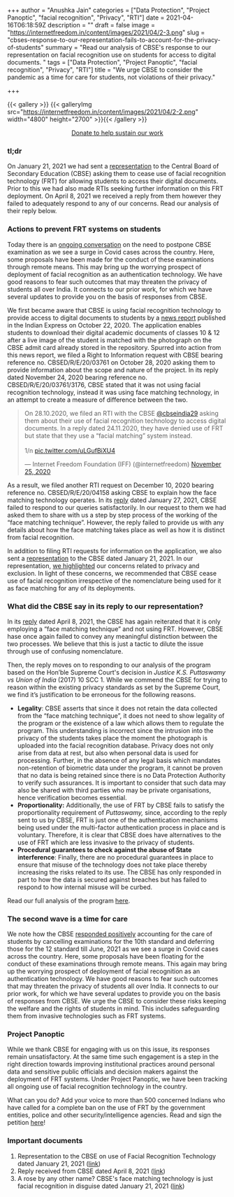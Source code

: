 +++
author = "Anushka Jain"
categories = ["Data Protection", "Project Panoptic", "facial recognition", "Privacy", "RTI"]
date = 2021-04-16T06:18:59Z
description = ""
draft = false
image = "https://internetfreedom.in/content/images/2021/04/2-3.png"
slug = "cbses-response-to-our-representation-fails-to-account-for-the-privacy-of-students"
summary = "Read our analysis of CBSE's response to our representation on facial recognition use on students for access to digital documents. "
tags = ["Data Protection", "Project Panoptic", "facial recognition", "Privacy", "RTI"]
title = "We urge CBSE to consider the pandemic as a time for care for students, not violations of their privacy."

+++


{{< gallery >}}
{{< galleryImg  src="https://internetfreedom.in/content/images/2021/04/2-2.png" width="4800" height="2700" >}}{{< /gallery >}}

<div style="text-align:center;">
    <a href="https://internetfreedom.in/donate/" class="button">Donate to help sustain our work</a>
</div>

### tl;dr

On January 21, 2021 we had sent a [representation](https://internetfreedom.in/use-of-facial-recognition-by-cbse-is-an-unnecessary-and-harmful-impediment-for-students/) to the Central Board of Secondary Education (CBSE) asking them to cease use of facial recognition technology (FRT) for allowing students to access their digital documents. Prior to this we had also made RTIs seeking further information on this FRT deployment. On April 8, 2021 we received a reply from them however they failed to adequately respond to any of our concerns. Read our analysis of their reply below.

### Actions to prevent FRT systems on students

Today there is an [ongoing conversation](https://www.newindianexpress.com/nation/2021/apr/13/covid-19-chorus-grows-louder-for-cancellation-of-class-10-12-board-exams-no-decision-by-cbse-yet-2289668.html) on the need to postpone CBSE examination as we see a surge in Covid cases across the country. Here, some proposals have been made for the conduct of these examinations through remote means. This may bring up the worrying prospect of deployment of facial recognition as an authentication technology. We have good reasons to fear such outcomes that may threaten the privacy of students all over India. It connects to our prior work, for which we have several updates to provide you on the basis of responses from CBSE.

We first became aware that CBSE is using facial recognition technology to provide access to digital documents to students by a [news report](https://indianexpress.com/article/education/cbse-introduces-facial-recognition-system-for-accessing-digital-documents-cbse-nic-in-6838840/) published in the Indian Express on October 22, 2020. The application enables students to download their digital academic documents of classes 10 & 12 after a live image of the student is matched with the photograph on the CBSE admit card already stored in the repository. Spurred into action from this news report, we filed a Right to Information request with CBSE bearing reference no. CBSED/R/E/20/03761 on October 28, 2020 asking them to provide information about the scope and nature of the project. In its reply dated November 24, 2020 bearing reference no. CBSED/R/E/20/03761/3176, CBSE stated that it was not using facial recognition technology, instead it was using face matching technology, in an attempt to create a measure of difference between the two.

<blockquote class="twitter-tweet"><p lang="en" dir="ltr">On 28.10.2020, we filed an RTI with the CBSE <a href="https://twitter.com/cbseindia29?ref_src=twsrc%5Etfw">@cbseindia29</a> asking them about their use of facial recognition technology to access digital documents. In a reply dated 24.11.2020, they have denied use of FRT but state that they use a “facial matching” system instead.<br><br>1/n <a href="https://t.co/uLGufBiXU4">pic.twitter.com/uLGufBiXU4</a></p>&mdash; Internet Freedom Foundation (IFF) (@internetfreedom) <a href="https://twitter.com/internetfreedom/status/1331575147048779777?ref_src=twsrc%5Etfw">November 25, 2020</a></blockquote>
<script async src="https://platform.twitter.com/widgets.js" charset="utf-8"></script>

As a result, we filed another RTI request on December 10, 2020 bearing reference no. CBSED/R/E/20/04158 asking CBSE to explain how the face matching technology operates. In its [reply](https://drive.google.com/file/d/1RHPUXJv3LPTp5TxkDXfVOfhlxpy5FnfO/view?usp=sharing) dated January 27, 2021, CBSE failed to respond to our queries satisfactorily. In our request to them we had asked them to share with us a step by step process of the working of the “face matching technique”. However, the reply failed to provide us with any details about how the face matching takes place as well as how it is distinct from facial recognition.

In addition to filing RTI requests for information on the application, we also sent a [representation](https://drive.google.com/file/d/1qCDmelxXeZ5HDim7svgDBkh-kRaKcmc0/view?usp=sharing) to the CBSE dated January 21, 2021. In our representation, [we highlighted](https://internetfreedom.in/use-of-facial-recognition-by-cbse-is-an-unnecessary-and-harmful-impediment-for-students/) our concerns related to privacy and exclusion. In light of these concerns, we recommended that CBSE cease use of facial recognition irrespective of the nomenclature being used for it as face matching for any of its deployments.

### What did the CBSE say in its reply to our representation?

In its [reply](https://drive.google.com/file/d/18GN1ceny92wXHUb8qxjRY23ukAwm93T3/view?usp=sharing) dated April 8, 2021, the CBSE has again reiterated that it is only employing a “face matching technique” and not using FRT. However, CBSE hase once again failed to convey any meaningful distinction between the two processes. We believe that this is just a tactic to dilute the issue through use of confusing nomenclature.

Then, the reply moves on to responding to our analysis of the program based on the Hon’ble Supreme Court's decision in _Justice K.S. Puttaswamy vs Union of India_ (2017) 10 SCC 1. While we commend the CBSE for trying to reason within the existing privacy standards as set by the Supreme Court, we find it’s justification to be erroneous for the following reasons.

* **Legality**: CBSE asserts that since it does not retain the data collected from the “face matching technique”, it does not need to show legality of the program or the existence of a law which allows them to regulate the program. This understanding is incorrect since the intrusion into the privacy of the students takes place the moment the photograph is uploaded into the facial recognition database. Privacy does not only arise from data at rest, but also when personal data is used for processing. Further, in the absence of any legal basis which mandates non-retention of biometric data under the program, it cannot be proven that no data is being retained since there is no Data Protection Authority to verify such assurances. It is important to consider that such data may also be shared with third parties who may be private organisations, hence verification becomes essential.
* ******Proportionality**:**** Additionally, the use of FRT by CBSE fails to satisfy the proportionality requirement of _Puttaswamy,_ since, according to the reply sent to us by CBSE, FRT is just one of the authentication mechanisms being used under the multi-factor authentication process in place and is voluntary. Therefore, it is clear that CBSE does have alternatives to the use of FRT which are less invasive to the privacy of students.
* **Procedural guarantees to check against the abuse of State interference**: Finally, there are no procedural guarantees in place to ensure that misuse of the technology does not take place thereby increasing the risks related to its use. The CBSE has only responded in part to how the data is secured against breaches but has failed to respond to how internal misuse will be curbed.

Read our full analysis of the program [here](https://internetfreedom.in/use-of-facial-recognition-by-cbse-is-an-unnecessary-and-harmful-impediment-for-students/).

### The second wave is a time for care

We note how the CBSE [responded positively](https://www.hindustantimes.com/india-news/cbse-class-10-exams-cancelled-class-12-exams-postponed-says-govt-after-pm-modi-s-covid-review-meet-101618383590781.html) accounting for the care of students by cancelling examinations for the 10th standard and deferring those for the 12 standard till June, 2021 as we see a surge in Covid cases across the country. Here, some proposals have been floating for the conduct of these examinations through remote means. This again may bring up the worrying prospect of deployment of facial recognition as an authentication technology. We have good reasons to fear such outcomes that may threaten the privacy of students all over India. It connects to our prior work, for which we have several updates to provide you on the basis of responses from CBSE. We urge the CBSE to consider these risks keeping the welfare and the rights of students in mind. This includes safeguarding them from invasive technologies such as FRT systems.

### Project Panoptic

While we thank CBSE for engaging with us on this issue, its responses remain unsatisfactory. At the same time such engagement is a step in the right direction towards improving institutional practices around personal data and sensitive public officials and decision makers against the deployment of FRT systems. Under Project Panoptic, we have been tracking all ongoing use of facial recognition technology in the country.

What can you do? Add your voice to more than 500 concerned Indians who have called for a complete ban on the use of FRT by the government entities, police and other security/intelligence agencies. Read and sign the petition [here](https://panoptic.in/petition)!

### Important documents

1. Representation to the CBSE on use of Facial Recognition Technology dated January 21, 2021 ([link](https://drive.google.com/file/d/1qCDmelxXeZ5HDim7svgDBkh-kRaKcmc0/view?usp=sharing))
2. Reply received from CBSE dated April 8, 2021 ([link](https://drive.google.com/file/d/18GN1ceny92wXHUb8qxjRY23ukAwm93T3/view?usp=sharing))
3. A rose by any other name? CBSE's face matching technology is just facial recognition in disguise dated January 21, 2021 ([link](https://internetfreedom.in/use-of-facial-recognition-by-cbse-is-an-unnecessary-and-harmful-impediment-for-students/))

